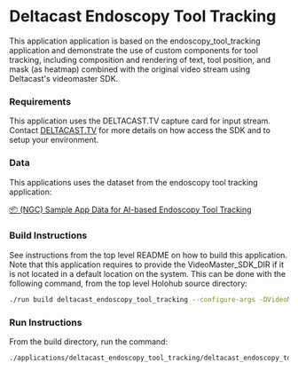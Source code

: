 # Deltacast Endoscopy Tool Tracking

This application application is based on the endoscopy_tool_tracking application and demonstrate the use of custom components for tool tracking, including composition and rendering of text, tool position, and mask (as heatmap) combined with the original video stream using Deltacast's videomaster SDK.

### Requirements

This application uses the DELTACAST.TV capture card for input stream. Contact [DELTACAST.TV](https://www.deltacast.tv/) for more details on how access the SDK and to setup your environment.

### Data

This applications uses the dataset from the endoscopy tool tracking application:

[📦️ (NGC) Sample App Data for AI-based Endoscopy Tool Tracking](https://catalog.ngc.nvidia.com/orgs/nvidia/teams/clara-holoscan/resources/holoscan_endoscopy_sample_data)

### Build Instructions

See instructions from the top level README on how to build this application.
Note that this application requires to provide the VideoMaster_SDK_DIR if it is not located in a default location on the system.
This can be done with the following command, from the top level Holohub source directory:

```bash
./run build deltacast_endoscopy_tool_tracking --configure-args -DVideoMaster_SDK_DIR=<Path to VideoMasterSDK>
```

### Run Instructions

From the build directory, run the command:

```bash
./applications/deltacast_endoscopy_tool_tracking/deltacast_endoscopy_tool_tracking --data <holohub_data_dir>/endoscopy
```
